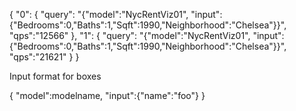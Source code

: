 {
	"0": {
	     "query": "{\"model\":\"NycRentViz01\", \"input\":{\"Bedrooms\":0,\"Baths\":1,\"Sqft\":1990,\"Neighborhood\":\"Chelsea\"}}",
	     "qps":"12566"
	},
	"1": {
	     "query": "{\"model\":\"NycRentViz01\", \"input\":{\"Bedrooms\":0,\"Baths\":1,\"Sqft\":1990,\"Neighborhood\":\"Chelsea\"}}",
	     "qps":"21621"
	}
}

Input format for boxes

{
	"model":modelname,
	"input":{"name":"foo"}
}